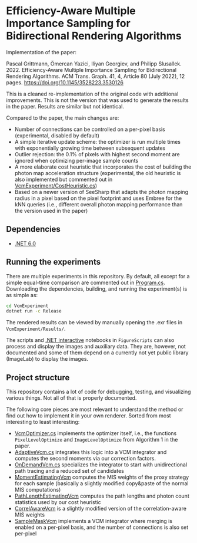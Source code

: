 # Efficiency-Aware Multiple Importance Sampling for Bidirectional Rendering Algorithms

Implementation of the paper:

Pascal Grittmann, Ömercan Yazici, Iliyan Georgiev, and Philipp Slusallek. 2022. Efficiency-Aware Multiple Importance Sampling for Bidirectional Rendering Algorithms. ACM Trans. Graph. 41, 4, Article 80 (July 2022), 12 pages. https://doi.org/10.1145/3528223.3530126

This is a cleaned re-implementation of the original code with additional improvements. This is not the version that was used to generate the results in the paper. Results are similar but not identical.

Compared to the paper, the main changes are:
- Number of connections can be controlled on a per-pixel basis (experimental, disabled by default)
- A simple iterative update scheme: the optimizer is run multiple times with exponentially growing time between subsequent updates
- Outlier rejection: the 0.1% of pixels with highest second moment are ignored when optimizing per-image sample counts
- A more elaborate cost heuristic that incorporates the cost of building the photon map acceleration structure (experimental, the old heuristic is also implemented but commented out in [VcmExperiment/CostHeuristic.cs](VcmExperiment/CostHeuristic.cs))
- Based on a newer version of SeeSharp that adapts the photon mapping radius in a pixel based on the pixel footprint and uses Embree for the kNN queries (i.e., different overall photon mapping performance than the version used in the paper)

## Dependencies

- [.NET 6.0](https://dotnet.microsoft.com/download)

## Running the experiments

There are multiple experiments in this repository. By default, all except for a simple equal-time comparison are commented out in [Program.cs](VcmExperiment/Program.cs). Downloading the dependencies, building, and running the experiment(s) is as simple as:

```sh
cd VcmExperiment
dotnet run -c Release
```

The rendered results can be viewed by manually opening the .exr files in `VcmExperiment/Results/`.

The scripts and [.NET interactive](https://github.com/dotnet/interactive) notebooks in `FigureScripts` can also process and display the images and auxiliary data. They are, however, not documented and some of them depend on a currently not yet public library (ImageLab) to display the images.

## Project structure

This repository contains a lot of code for debugging, testing, and visualizing various things. Not all of that is properly documented.

The following core pieces are most relevant to understand the method or find out how to implement it in your own renderer. Sorted from most interesting to least interesting:
- [VcmOptimizer.cs](VcmExperiment/VcmOptimizer.cs) implements the optimizer itself, i.e., the functions `PixelLevelOptimize` and `ImageLevelOptimize` from Algorithm 1 in the paper.
- [AdaptiveVcm.cs](VcmExperiment/AdaptiveVcm.cs) integrates this logic into a VCM integrator and computes the second moments via our correction factors.
- [OnDemandVcm.cs](VcmExperiment/OnDemandVcm.cs) specializes the integrator to start with unidirectional path tracing and a reduced set of candidates
- [MomentEstimatingVcm](VcmExperiment/MomentEstimatingVcm.cs) computes the MIS weights of the proxy strategy for each sample (basically a slightly modified copy&paste of the normal MIS computations)
- [PathLengthEstimatingVcm](VcmExperiment/PathLengthEstimatingVcm.cs) computes the path lengths and photon count statistics used by our cost heuristic
- [CorrelAwareVcm](VcmExperiment/CorrelAwareVcm.cs) is a slightly modified version of the correlation-aware MIS weights
- [SampleMaskVcm](VcmExperiment/SampleMaskVcm.cs) implements a VCM integrator where merging is enabled on a per-pixel basis, and the number of connections is also set per-pixel

